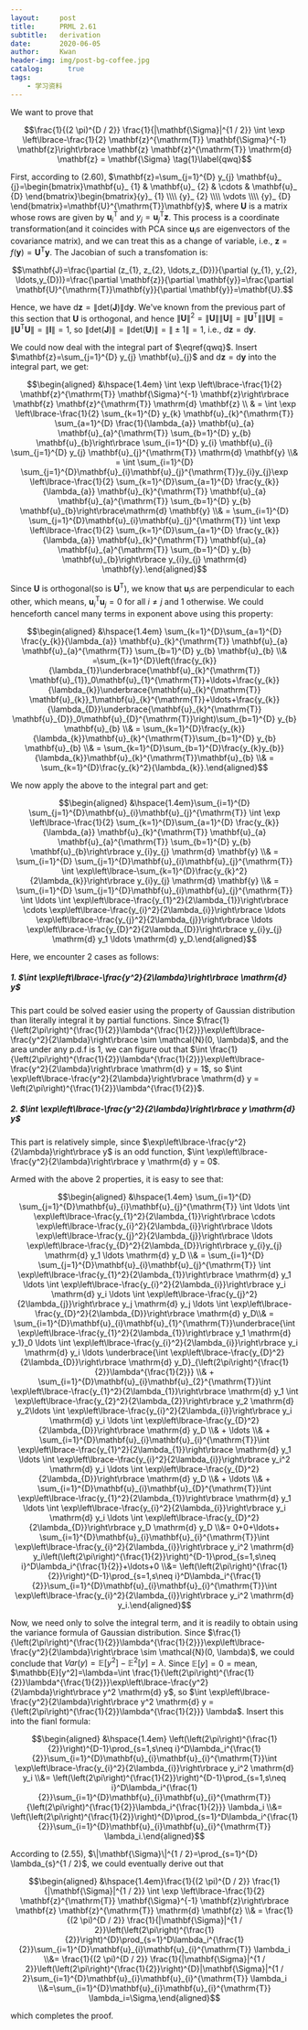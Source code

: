 ```yaml
---
layout:     post
title:      PRML 2.61
subtitle:   derivation
date:       2020-06-05
author:     Kwan
header-img: img/post-bg-coffee.jpg
catalog: 	  true
tags:
    - 学习资料
---
```


We want to prove that

$$\frac{1}{(2 \pi)^{D / 2}} \frac{1}{|\mathbf{\Sigma}|^{1 / 2}} \int \exp \left\lbrace-\frac{1}{2} \mathbf{z}^{\mathrm{T}} \mathbf{\Sigma}^{-1} \mathbf{z}\right\rbrace \mathbf{z} \mathbf{z}^{\mathrm{T}} \mathrm{d} \mathbf{z} = \mathbf{\Sigma} \tag{1}\label{qwq}$$

First, according to (2.60), $\mathbf{z}=\sum_{j=1}^{D} y_{j} \mathbf{u}_ {j}=\begin{bmatrix}\mathbf{u}_ {1}     & \mathbf{u}_ {2}      & \cdots & \mathbf{u}_ {D}  \end{bmatrix}\begin{bmatrix}{y}_ {1}     \\\\ {y}_ {2}      \\\\ \vdots \\\\ {y}_ {D}  \end{bmatrix}=\mathbf{U}^{\mathrm{T}}\mathbf{y}$, where $\mathbf{U}$ is a matrix whose rows are given by $\mathbf{u}_ {i}^{\mathrm{T}}$ and $y_ {j}=\mathbf{u}_ {j}^{\mathrm{T}} \mathbf{z}$. This process is a coordinate transformation(and it coincides with PCA since $\mathbf{u}_ {i}$s are eigenvectors of the covariance matrix), and we can treat this as a change of variable, i.e., $\mathbf{z}=f(\mathbf{y})=\mathbf{U}^{\mathrm{T}}\mathbf{y}$. The Jacobian of such a transfomation is:

$$\mathbf{J}=\frac{\partial (z_{1}, z_{2}, \ldots,z_{D})}{\partial (y_{1}, y_{2}, \ldots,y_{D})}=\frac{\partial \mathbf{z}}{\partial \mathbf{y}}=\frac{\partial \mathbf{U}^{\mathrm{T}}\mathbf{y}}{\partial \mathbf{y}}=\mathbf{U}.$$


Hence, we have $\mathrm{d} \mathbf{z}=\|\text{det}(\mathbf{J})\|\mathrm{d} \mathbf{y}$. We've known from the previous part of this section that $\mathbf{U}$ is orthogonal, and hence $\left\|\mathbf{U}\right\|^{2}=\left\|\mathbf{U}\right\|\|\mathbf{U}\|=\left\|\mathbf{U}^{\mathrm{T}}\right\|\|\mathbf{U}\|=\left\|\mathbf{U}^{\mathrm{T}} \mathbf{U}\right\|=\|\mathbf{I}\|=1$, so $\|\text{det}(\mathbf{J})\|=\|\text{det}(\mathbf{U})\|=\|\pm1\|=1$, i.e., $\mathrm{d} \mathbf{z}=\mathrm{d} \mathbf{y}$.

We could now deal with the integral part of $\eqref{qwq}$. Insert $\mathbf{z}=\sum_{j=1}^{D} y_{j} \mathbf{u}_{j}$ and $\mathrm{d} \mathbf{z}=\mathrm{d} \mathbf{y}$ into the integral part, we get:

$$\begin{aligned} &\hspace{1.4em} \int \exp \left\lbrace-\frac{1}{2} \mathbf{z}^{\mathrm{T}} \mathbf{\Sigma}^{-1} \mathbf{z}\right\rbrace \mathbf{z} \mathbf{z}^{\mathrm{T}} \mathrm{d} \mathbf{z} \\ & = \int \exp \left\lbrace-\frac{1}{2} \sum_{k=1}^{D} y_{k} \mathbf{u}_{k}^{\mathrm{T}} \sum_{a=1}^{D} \frac{1}{\lambda_{a}} \mathbf{u}_{a} \mathbf{u}_{a}^{\mathrm{T}} \sum_{b=1}^{D} y_{b} \mathbf{u}_{b}\right\rbrace \sum_{i=1}^{D} y_{i} \mathbf{u}_{i} \sum_{j=1}^{D} y_{j} \mathbf{u}_{j}^{\mathrm{T}} \mathrm{d} \mathbf{y} \\& = \int \sum_{i=1}^{D}  \sum_{j=1}^{D}\mathbf{u}_{i}\mathbf{u}_{j}^{\mathrm{T}}y_{i}y_{j}\exp \left\lbrace-\frac{1}{2} \sum_{k=1}^{D}\sum_{a=1}^{D} \frac{y_{k}}{\lambda_{a}} \mathbf{u}_{k}^{\mathrm{T}}   \mathbf{u}_{a} \mathbf{u}_{a}^{\mathrm{T}} \sum_{b=1}^{D} y_{b} \mathbf{u}_{b}\right\rbrace\mathrm{d} \mathbf{y} \\& =  \sum_{i=1}^{D}  \sum_{j=1}^{D}\mathbf{u}_{i}\mathbf{u}_{j}^{\mathrm{T}} \int \exp \left\lbrace-\frac{1}{2} \sum_{k=1}^{D}\sum_{a=1}^{D} \frac{y_{k}}{\lambda_{a}} \mathbf{u}_{k}^{\mathrm{T}}   \mathbf{u}_{a} \mathbf{u}_{a}^{\mathrm{T}} \sum_{b=1}^{D} y_{b} \mathbf{u}_{b}\right\rbrace y_{i}y_{j} \mathrm{d} \mathbf{y}.\end{aligned}$$

Since $\mathbf{U}$ is orthogonal(so is $\mathbf{U}^{\mathrm{T}}$), we know that $\mathbf{u}_ {i}$s are perpendicular to each other, which means, $\mathbf{u}_ {i}^{\mathrm{T}}\mathbf{u}_ {j} = 0$ for all $i \neq j$ and $1$ otherwise. We could henceforth cancel many terms in exponent above using this property:

$$\begin{aligned} &\hspace{1.4em} \sum_{k=1}^{D}\sum_{a=1}^{D} \frac{y_{k}}{\lambda_{a}} \mathbf{u}_{k}^{\mathrm{T}}   \mathbf{u}_{a} \mathbf{u}_{a}^{\mathrm{T}} \sum_{b=1}^{D} y_{b} \mathbf{u}_{b} \\& =\sum_{k=1}^{D}\left(\frac{y_{k}}{\lambda_{1}}\underbrace{\mathbf{u}_{k}^{\mathrm{T}}   \mathbf{u}_{1}}_0\mathbf{u}_{1}^{\mathrm{T}}+\ldots+\frac{y_{k}}{\lambda_{k}}\underbrace{\mathbf{u}_{k}^{\mathrm{T}}   \mathbf{u}_{k}}_1\mathbf{u}_{k}^{\mathrm{T}}+\ldots+\frac{y_{k}}{\lambda_{D}}\underbrace{\mathbf{u}_{k}^{\mathrm{T}}   \mathbf{u}_{D}}_0\mathbf{u}_{D}^{\mathrm{T}}\right)\sum_{b=1}^{D} y_{b} \mathbf{u}_{b} \\& = \sum_{k=1}^{D}\frac{y_{k}}{\lambda_{k}}\mathbf{u}_{k}^{\mathrm{T}}\sum_{b=1}^{D} y_{b} \mathbf{u}_{b} \\& = \sum_{k=1}^{D}\sum_{b=1}^{D}\frac{y_{k}y_{b}}{\lambda_{k}}\mathbf{u}_{k}^{\mathrm{T}}\mathbf{u}_{b} \\& = \sum_{k=1}^{D}\frac{y_{k}^2}{\lambda_{k}}.\end{aligned}$$

We now apply the above to the integral part and get:

$$\begin{aligned} &\hspace{1.4em}\sum_{i=1}^{D}  \sum_{j=1}^{D}\mathbf{u}_{i}\mathbf{u}_{j}^{\mathrm{T}} \int \exp \left\lbrace-\frac{1}{2} \sum_{k=1}^{D}\sum_{a=1}^{D} \frac{y_{k}}{\lambda_{a}} \mathbf{u}_{k}^{\mathrm{T}}   \mathbf{u}_{a} \mathbf{u}_{a}^{\mathrm{T}} \sum_{b=1}^{D} y_{b} \mathbf{u}_{b}\right\rbrace y_{i}y_{j} \mathrm{d} \mathbf{y} \\& = \sum_{i=1}^{D}  \sum_{j=1}^{D}\mathbf{u}_{i}\mathbf{u}_{j}^{\mathrm{T}} \int \exp\left\lbrace-\sum_{k=1}^{D}\frac{y_{k}^2}{2\lambda_{k}}\right\rbrace y_{i}y_{j} \mathrm{d} \mathbf{y} \\& = \sum_{i=1}^{D}  \sum_{j=1}^{D}\mathbf{u}_{i}\mathbf{u}_{j}^{\mathrm{T}} \int \ldots \int \exp\left\lbrace-\frac{y_{1}^2}{2\lambda_{1}}\right\rbrace \cdots \exp\left\lbrace-\frac{y_{i}^2}{2\lambda_{i}}\right\rbrace \ldots \exp\left\lbrace-\frac{y_{j}^2}{2\lambda_{j}}\right\rbrace \ldots \exp\left\lbrace-\frac{y_{D}^2}{2\lambda_{D}}\right\rbrace y_{i}y_{j} \mathrm{d} y_1  \ldots \mathrm{d} y_D.\end{aligned}$$

Here, we encounter 2 cases as follows:

##### 1. $\int \exp\left\lbrace-\frac{y^2}{2\lambda}\right\rbrace \mathrm{d} y$

This part could be solved easier using the property of Gaussian distribution than literally integral it by partial functions. Since $\frac{1}{\left(2\pi\right)^{\frac{1}{2}}\lambda^{\frac{1}{2}}}\exp\left\lbrace-\frac{y^2}{2\lambda}\right\rbrace \sim \mathcal{N}(0, \lambda)$, and the area under any p.d.f is $1$, we can figure out that $\int \frac{1}{\left(2\pi\right)^{\frac{1}{2}}\lambda^{\frac{1}{2}}}\exp\left\lbrace-\frac{y^2}{2\lambda}\right\rbrace \mathrm{d} y = 1$, so $\int \exp\left\lbrace-\frac{y^2}{2\lambda}\right\rbrace \mathrm{d} y = \left(2\pi\right)^{\frac{1}{2}}\lambda^{\frac{1}{2}}$.

##### 2. $\int \exp\left\lbrace-\frac{y^2}{2\lambda}\right\rbrace y \mathrm{d} y$

This part is relatively simple, since $\exp\left\lbrace-\frac{y^2}{2\lambda}\right\rbrace y$ is an odd function, $\int \exp\left\lbrace-\frac{y^2}{2\lambda}\right\rbrace y \mathrm{d} y = 0$.

Armed with the above 2 properties, it is easy to see that:

$$\begin{aligned} &\hspace{1.4em} \sum_{i=1}^{D}  \sum_{j=1}^{D}\mathbf{u}_{i}\mathbf{u}_{j}^{\mathrm{T}}  \int \ldots \int \exp\left\lbrace-\frac{y_{1}^2}{2\lambda_{1}}\right\rbrace \cdots \exp\left\lbrace-\frac{y_{i}^2}{2\lambda_{i}}\right\rbrace \ldots \exp\left\lbrace-\frac{y_{j}^2}{2\lambda_{j}}\right\rbrace \ldots \exp\left\lbrace-\frac{y_{D}^2}{2\lambda_{D}}\right\rbrace y_{i}y_{j} \mathrm{d} y_1  \ldots \mathrm{d} y_D \\& = \sum_{i=1}^{D}  \sum_{j=1}^{D}\mathbf{u}_{i}\mathbf{u}_{j}^{\mathrm{T}} \int \exp\left\lbrace-\frac{y_{1}^2}{2\lambda_{1}}\right\rbrace \mathrm{d} y_1 \ldots \int \exp\left\lbrace-\frac{y_{i}^2}{2\lambda_{i}}\right\rbrace y_i \mathrm{d} y_i \ldots \int \exp\left\lbrace-\frac{y_{j}^2}{2\lambda_{j}}\right\rbrace y_j \mathrm{d} y_j \ldots \int \exp\left\lbrace-\frac{y_{D}^2}{2\lambda_{D}}\right\rbrace \mathrm{d} y_D\\& = \sum_{i=1}^{D}\mathbf{u}_{i}\mathbf{u}_{1}^{\mathrm{T}}\underbrace{\int \exp\left\lbrace-\frac{y_{1}^2}{2\lambda_{1}}\right\rbrace y_1 \mathrm{d} y_1}_0 \ldots \int \exp\left\lbrace-\frac{y_{i}^2}{2\lambda_{i}}\right\rbrace y_i \mathrm{d} y_i \ldots \underbrace{\int \exp\left\lbrace-\frac{y_{D}^2}{2\lambda_{D}}\right\rbrace \mathrm{d} y_D}_{\left(2\pi\right)^{\frac{1}{2}}\lambda^{\frac{1}{2}}}  \\& + \sum_{i=1}^{D}\mathbf{u}_{i}\mathbf{u}_{2}^{\mathrm{T}}\int \exp\left\lbrace-\frac{y_{1}^2}{2\lambda_{1}}\right\rbrace \mathrm{d} y_1 \int \exp\left\lbrace-\frac{y_{2}^2}{2\lambda_{2}}\right\rbrace y_2 \mathrm{d} y_2\ldots \int \exp\left\lbrace-\frac{y_{i}^2}{2\lambda_{i}}\right\rbrace y_i \mathrm{d} y_i \ldots \int \exp\left\lbrace-\frac{y_{D}^2}{2\lambda_{D}}\right\rbrace \mathrm{d} y_D \\& + \ldots \\& + \sum_{i=1}^{D}\mathbf{u}_{i}\mathbf{u}_{i}^{\mathrm{T}}\int \exp\left\lbrace-\frac{y_{1}^2}{2\lambda_{1}}\right\rbrace \mathrm{d} y_1 \ldots \int \exp\left\lbrace-\frac{y_{i}^2}{2\lambda_{i}}\right\rbrace y_i^2 \mathrm{d} y_i \ldots \int \exp\left\lbrace-\frac{y_{D}^2}{2\lambda_{D}}\right\rbrace \mathrm{d} y_D \\& + \ldots \\& + \sum_{i=1}^{D}\mathbf{u}_{i}\mathbf{u}_{D}^{\mathrm{T}}\int \exp\left\lbrace-\frac{y_{1}^2}{2\lambda_{1}}\right\rbrace \mathrm{d} y_1 \ldots \int \exp\left\lbrace-\frac{y_{i}^2}{2\lambda_{i}}\right\rbrace y_i \mathrm{d} y_i \ldots \int \exp\left\lbrace-\frac{y_{D}^2}{2\lambda_{D}}\right\rbrace y_D \mathrm{d} y_D \\&= 0+0+\ldots+ \sum_{i=1}^{D}\mathbf{u}_{i}\mathbf{u}_{i}^{\mathrm{T}}\int \exp\left\lbrace-\frac{y_{i}^2}{2\lambda_{i}}\right\rbrace y_i^2 \mathrm{d} y_i\left(\left(2\pi\right)^{\frac{1}{2}}\right)^{D-1}\prod_{s=1,s\neq i}^D\lambda_i^{\frac{1}{2}}+\ldots+0 \\&= \left(\left(2\pi\right)^{\frac{1}{2}}\right)^{D-1}\prod_{s=1,s\neq i}^D\lambda_i^{\frac{1}{2}}\sum_{i=1}^{D}\mathbf{u}_{i}\mathbf{u}_{i}^{\mathrm{T}}\int \exp\left\lbrace-\frac{y_{i}^2}{2\lambda_{i}}\right\rbrace y_i^2 \mathrm{d} y_i.\end{aligned}$$

Now, we need only to solve the integral term, and it is readily to obtain using the variance formula of Gaussian distribution. Since $\frac{1}{\left(2\pi\right)^{\frac{1}{2}}\lambda^{\frac{1}{2}}}\exp\left\lbrace-\frac{y^2}{2\lambda}\right\rbrace \sim \mathcal{N}(0, \lambda)$, we could conclude that $Var(y)=\mathbb{E}[y^2]-\mathbb{E}^2[y]=\lambda$. Since $\mathbb{E}[y] = 0 = \mathrm{mean}$, $\mathbb{E}[y^2]=\lambda=\int \frac{1}{\left(2\pi\right)^{\frac{1}{2}}\lambda^{\frac{1}{2}}}\exp\left\lbrace-\frac{y^2}{2\lambda}\right\rbrace y^2 \mathrm{d} y$, so $\int \exp\left\lbrace-\frac{y^2}{2\lambda}\right\rbrace y^2 \mathrm{d} y = {\left(2\pi\right)^{\frac{1}{2}}\lambda^{\frac{1}{2}}} \lambda$. Insert this into the fianl formula:

$$\begin{aligned} &\hspace{1.4em} \left(\left(2\pi\right)^{\frac{1}{2}}\right)^{D-1}\prod_{s=1,s\neq i}^D\lambda_i^{\frac{1}{2}}\sum_{i=1}^{D}\mathbf{u}_{i}\mathbf{u}_{i}^{\mathrm{T}}\int \exp\left\lbrace-\frac{y_{i}^2}{2\lambda_{i}}\right\rbrace y_i^2 \mathrm{d} y_i \\&= \left(\left(2\pi\right)^{\frac{1}{2}}\right)^{D-1}\prod_{s=1,s\neq i}^D\lambda_i^{\frac{1}{2}}\sum_{i=1}^{D}\mathbf{u}_{i}\mathbf{u}_{i}^{\mathrm{T}}{\left(2\pi\right)^{\frac{1}{2}}\lambda_i^{\frac{1}{2}}} \lambda_i \\&= \left(\left(2\pi\right)^{\frac{1}{2}}\right)^{D}\prod_{s=1}^D\lambda_i^{\frac{1}{2}}\sum_{i=1}^{D}\mathbf{u}_{i}\mathbf{u}_{i}^{\mathrm{T}} \lambda_i.\end{aligned}$$



According to (2.55), $\|\mathbf{\Sigma}\|^{1 / 2}=\prod_{s=1}^{D} \lambda_{s}^{1 / 2}$, we could eventually derive out that 

$$\begin{aligned} &\hspace{1.4em}\frac{1}{(2 \pi)^{D / 2}} \frac{1}{|\mathbf{\Sigma}|^{1 / 2}} \int \exp \left\lbrace-\frac{1}{2} \mathbf{z}^{\mathrm{T}} \mathbf{\Sigma}^{-1} \mathbf{z}\right\rbrace \mathbf{z} \mathbf{z}^{\mathrm{T}} \mathrm{d} \mathbf{z} \\& = \frac{1}{(2 \pi)^{D / 2}} \frac{1}{|\mathbf{\Sigma}|^{1 / 2}}\left(\left(2\pi\right)^{\frac{1}{2}}\right)^{D}\prod_{s=1}^D\lambda_i^{\frac{1}{2}}\sum_{i=1}^{D}\mathbf{u}_{i}\mathbf{u}_{i}^{\mathrm{T}} \lambda_i \\&=  \frac{1}{(2 \pi)^{D / 2}} \frac{1}{|\mathbf{\Sigma}|^{1 / 2}}\left(\left(2\pi\right)^{\frac{1}{2}}\right)^{D}|\mathbf{\Sigma}|^{1 / 2}\sum_{i=1}^{D}\mathbf{u}_{i}\mathbf{u}_{i}^{\mathrm{T}} \lambda_i \\&=\sum_{i=1}^{D}\mathbf{u}_{i}\mathbf{u}_{i}^{\mathrm{T}} \lambda_i=\Sigma,\end{aligned}$$

which completes the proof.
